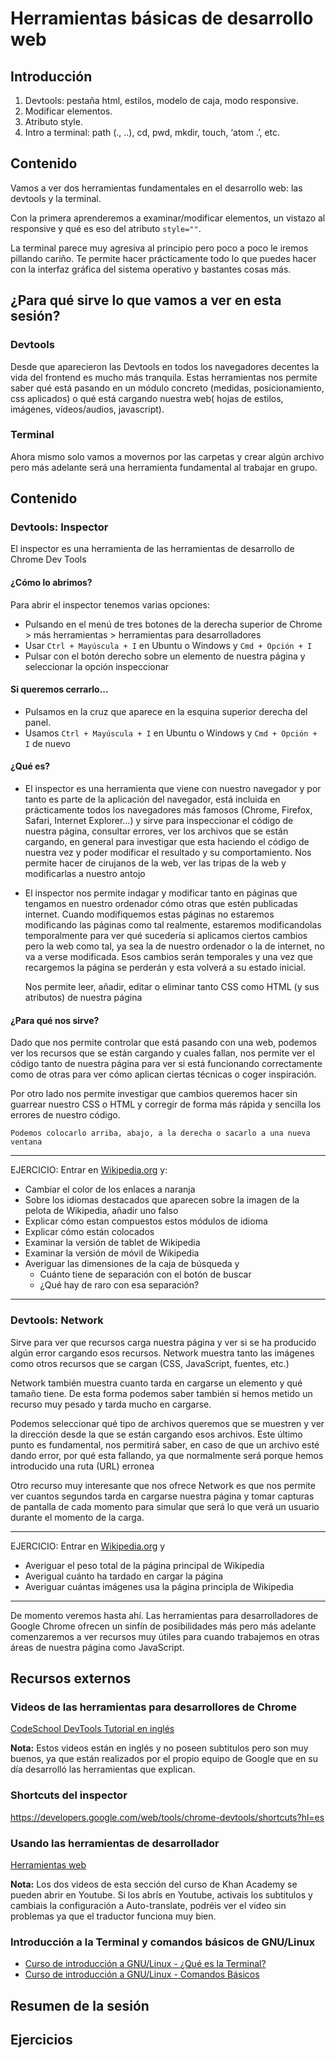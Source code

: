 # Herramientas básicas de desarrollo web

## Introducción
1. Devtools: pestaña html, estilos, modelo de caja, modo responsive.
2. Modificar elementos.
3. Atributo style.
4. Intro a terminal: path (., ..), cd, pwd, mkdir, touch, ‘atom .’, etc.

## Contenido

Vamos a ver dos herramientas fundamentales en el desarrollo web: las devtools y la terminal.

Con la primera aprenderemos a examinar/modificar elementos, un vistazo al responsive y qué es eso del atributo `style=""`.

La terminal parece muy agresiva al principio pero poco a poco le iremos pillando cariño. Te permite hacer prácticamente todo lo que puedes hacer con la interfaz gráfica del sistema operativo y bastantes cosas más.


## ¿Para qué sirve lo que vamos a ver en esta sesión?
### Devtools
Desde que aparecieron las Devtools en todos los navegadores decentes la vida del frontend es mucho más tranquila. Estas herramientas nos permite saber qué está pasando en un módulo concreto (medidas, posicionamiento, css aplicados) o qué está cargando nuestra web( hojas de estilos, imágenes, vídeos/audios, javascript).

### Terminal
Ahora mismo solo vamos a movernos por las carpetas y crear algún archivo pero más adelante será una herramienta fundamental al trabajar en grupo.

## Contenido
### Devtools: Inspector
El inspector es una herramienta de las herramientas de desarrollo de Chrome Dev Tools

#### ¿Cómo lo abrimos?

Para abrir el inspector tenemos varias opciones:
* Pulsando en el menú de tres botones de la derecha superior de Chrome > más herramientas > herramientas para desarrolladores
* Usar `Ctrl + Mayúscula + I` en Ubuntu o Windows y `Cmd + Opción + I`
* Pulsar con el botón derecho sobre un elemento de nuestra página y seleccionar la opción inspeccionar

#### Si queremos cerrarlo...

* Pulsamos en la cruz que aparece en la esquina superior derecha del panel.
* Usamos `Ctrl + Mayúscula + I` en Ubuntu o Windows y `Cmd + Opción + I` de nuevo

#### ¿Qué es?

* El inspector es una herramienta que viene con nuestro navegador y por tanto es parte de la aplicación del navegador, está incluida en prácticamente todos los navegadores más famosos (Chrome, Firefox, Safari, Internet Explorer…) y sirve para inspeccionar el código de nuestra página, consultar errores, ver los archivos que se están cargando, en general para investigar que esta haciendo el código de nuestra vez y poder modificar el resultado y su comportamiento. Nos permite hacer de cirujanos de la web, ver las tripas de la web y modificarlas a nuestro antojo
* El inspector nos permite indagar y modificar tanto en páginas que tengamos en nuestro ordenador cómo otras que estén publicadas internet. Cuando modifiquemos estas páginas no estaremos modificando las páginas como tal realmente, estaremos modificandolas temporalmente para ver qué sucedería si aplicamos ciertos cambios pero la web como tal, ya sea la de nuestro ordenador o la de internet, no va a verse modificada. Esos cambios serán temporales y una vez que recargemos la página se perderán y esta volverá a su estado inicial.

	Nos permite leer, añadir, editar o eliminar tanto CSS como HTML (y sus atributos) de nuestra página

#### ¿Para qué nos sirve?

Dado que nos permite controlar que está pasando con una web, podemos ver los recursos que se están cargando y cuales fallan, nos permite ver el código tanto de nuestra página para ver si está funcionando correctamente como de otras para ver cómo aplican ciertas técnicas o coger inspiración.

Por otro lado nos permite investigar que cambios queremos hacer sin guarrear nuestro CSS o HTML y corregir de forma más rápida y sencilla los errores de nuestro código.

	Podemos colocarlo arriba, abajo, a la derecha o sacarlo a una nueva ventana

* * *
EJERCICIO:
Entrar en [Wikipedia.org](Wikipedia.org) y:
* Cambiar el color de los enlaces a naranja
* Sobre los idiomas destacados que aparecen sobre la imagen de la pelota de Wikipedia, añadir uno falso
* Explicar cómo estan compuestos estos módulos de idioma
* Explicar cómo están colocados
* Examinar la versión de tablet de Wikipedia
* Examinar la versión de móvil de Wikipedia
* Averiguar las dimensiones de la caja de búsqueda y
	* Cuánto tiene de separación con el botón de buscar
	* ¿Qué hay de raro con esa separación?
* * *

### Devtools: Network
Sirve para ver que recursos carga nuestra página y ver si se ha producido algún error cargando esos recursos. Network muestra tanto las imágenes como otros recursos que se cargan (CSS, JavaScript, fuentes, etc.)

Network también muestra cuanto tarda en cargarse un elemento y qué tamaño tiene. De esta forma podemos saber también si hemos metido un recurso muy pesado y tarda mucho en cargarse.

Podemos seleccionar qué tipo de archivos queremos que se muestren y ver la dirección desde la que se están cargando esos archivos. Este último punto es fundamental, nos permitirá saber, en caso de que un archivo esté dando error, por qué esta fallando, ya que normalmente será porque hemos introducido una ruta (URL) erronea

Otro recurso muy interesante que nos ofrece Network es que nos permite ver cuantos segundos tarda en cargarse nuestra página y tomar capturas de pantalla de cada momento para simular que será lo que verá un usuario durante el momento de la carga.

* * *
EJERCICIO:
Entrar en [Wikipedia.org](Wikipedia.org) y
* Averiguar el peso total de la página principal de Wikipedia
* Averigual cuánto ha tardado en cargar la página
* Averiguar cuántas imágenes usa la página principla de Wikipedia
* * *

De momento veremos hasta ahí. Las herramientas para desarrolladores de Google Chrome ofrecen un sinfín de posibilidades más pero más adelante comenzaremos a ver recursos muy útiles para cuando trabajemos en otras áreas de nuestra página como JavaScript.


## Recursos externos

### Videos de las herramientas para desarrollores de Chrome

[CodeSchool DevTools Tutorial en inglés](http://discover-devtools.codeschool.com/chapters/1?locale=en)

**Nota:** Estos videos están en inglés y no poseen subtitulos pero son muy buenos, ya que están realizados por el propio equipo de Google que en su día desarrolló las herramientas que explican.

### Shortcuts del inspector

https://developers.google.com/web/tools/chrome-devtools/shortcuts?hl=es

### Usando las herramientas de desarrollador

[Herramientas web](https://es.khanacademy.org/computing/computer-programming/html-css/web-development-tools/a/using-the-browser-developer-tools)

**Nota:** Los dos videos de esta sección del curso de Khan Academy se pueden abrir en Youtube. Si los abrís en Youtube, activais los subtitulos y cambiais la configuración a Auto-translate, podréis ver el video sin problemas ya que el traductor funciona muy bien.

### Introducción a la Terminal y comandos básicos de GNU/Linux

- [Curso de introducción a GNU/Linux - ¿Qué es la Terminal? ](https://www.youtube.com/watch?v=5b7j-Keeokc)
- [Curso de introducción a GNU/Linux - Comandos Básicos](https://www.youtube.com/watch?v=esbup7hKv6E)



## Resumen de la sesión


## Ejercicios
